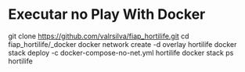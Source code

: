 # Executar no Play With Docker

git clone https://github.com/valrsilva/fiap_hortilife.git
cd fiap_hortilife/_docker
docker network create -d overlay hortilife
docker stack deploy -c docker-compose-no-net.yml hortilife
docker stack ps hortilife
